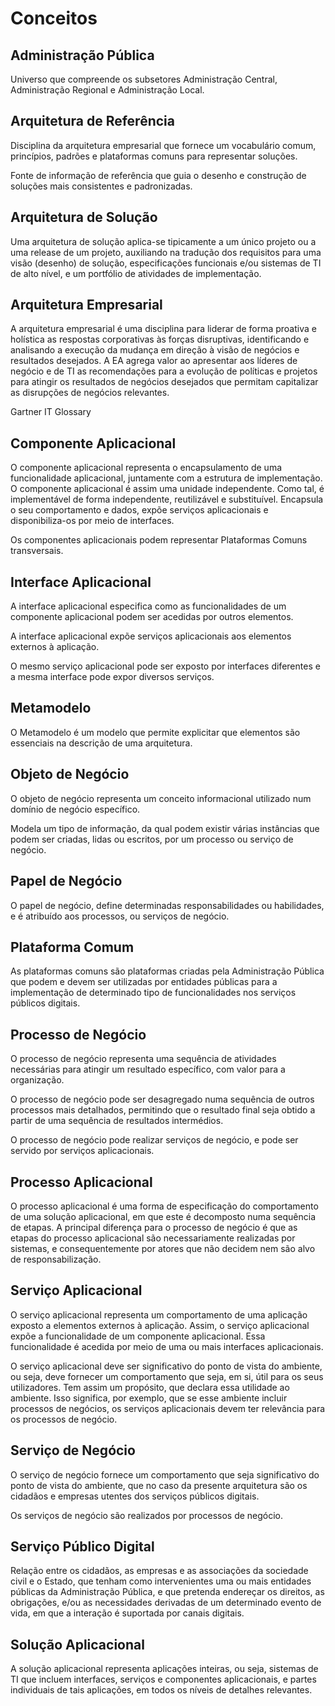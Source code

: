# Conceitos

## Administração Pública

Universo que compreende os subsetores Administração Central, Administração Regional e Administração Local.

## Arquitetura de Referência

Disciplina da arquitetura empresarial que fornece um vocabulário comum, princípios, padrões e plataformas comuns para representar soluções.&#x20;

Fonte de informação de referência que guia o desenho e construção de soluções mais consistentes e padronizadas.

## Arquitetura de Solução

Uma arquitetura de solução aplica-se tipicamente a um único projeto ou a uma release de um projeto, auxiliando na tradução dos requisitos para uma visão (desenho) de solução, especificações funcionais e/ou sistemas de TI de alto nível, e um portfólio de atividades de implementação.

## Arquitetura Empresarial

A arquitetura empresarial é uma disciplina para liderar de forma proativa e holística as respostas corporativas às forças disruptivas, identificando e analisando a execução da mudança em direção à visão de negócios e resultados desejados. A EA agrega valor ao apresentar aos líderes de negócio e de TI as recomendações para a evolução de políticas e projetos para atingir os resultados de negócios desejados que permitam capitalizar as disrupções de negócios relevantes.&#x20;

Gartner IT Glossary

## Componente Aplicacional

O componente aplicacional representa o encapsulamento de uma funcionalidade aplicacional, juntamente com a estrutura de implementação. O componente aplicacional é assim uma unidade independente. Como tal, é implementável de forma independente, reutilizável e substituível. Encapsula o seu comportamento e dados, expõe serviços aplicacionais e disponibiliza-os por meio de interfaces.&#x20;

Os componentes aplicacionais podem representar Plataformas Comuns transversais.

## Interface Aplicacional

A interface aplicacional especifica como as funcionalidades de um componente aplicacional podem ser acedidas por outros elementos.&#x20;

A interface aplicacional expõe serviços aplicacionais aos elementos externos à aplicação.&#x20;

O mesmo serviço aplicacional pode ser exposto por interfaces diferentes e a mesma interface pode expor diversos serviços.

## Metamodelo

O Metamodelo é um modelo que permite explicitar que elementos são essenciais na descrição de uma arquitetura.

## Objeto de Negócio

O objeto de negócio representa um conceito informacional utilizado num domínio de negócio específico.&#x20;

Modela um tipo de informação, da qual podem existir várias instâncias que podem ser criadas, lidas ou escritos, por um processo ou serviço de negócio.

## Papel de Negócio

O papel de negócio, define determinadas responsabilidades ou habilidades, e é atribuído aos processos, ou serviços de negócio.

## Plataforma Comum

As plataformas comuns são plataformas criadas pela Administração Pública que podem e devem ser utilizadas por entidades públicas para a implementação de determinado tipo de funcionalidades nos serviços públicos digitais.

## Processo de Negócio

O processo de negócio representa uma sequência de atividades necessárias para atingir um resultado específico, com valor para a organização.&#x20;

O processo de negócio pode ser desagregado numa sequência de outros processos mais detalhados, permitindo que o resultado final seja obtido a partir de uma sequência de resultados intermédios.&#x20;

O processo de negócio pode realizar serviços de negócio, e pode ser servido por serviços aplicacionais.

## Processo Aplicacional

O processo aplicacional é uma forma de especificação do comportamento de uma solução aplicacional, em que este é decomposto numa sequência de etapas. A principal diferença para o processo de negócio é que as etapas do processo aplicacional são necessariamente realizadas por sistemas, e consequentemente por atores que não decidem nem são alvo de responsabilização.

## Serviço Aplicacional

O serviço aplicacional representa um comportamento de uma aplicação exposto a elementos externos à aplicação. Assim, o serviço aplicacional expõe a funcionalidade de um componente aplicacional. Essa funcionalidade é acedida por meio de uma ou mais interfaces aplicacionais.&#x20;

O serviço aplicacional deve ser significativo do ponto de vista do ambiente, ou seja, deve fornecer um comportamento que seja, em si, útil para os seus utilizadores. Tem assim um propósito, que declara essa utilidade ao ambiente. Isso significa, por exemplo, que se esse ambiente incluir processos de negócios, os serviços aplicacionais devem ter relevância para os processos de negócio.

## Serviço de Negócio

O serviço de negócio fornece um comportamento que seja significativo do ponto de vista do ambiente, que no caso da presente arquitetura são os cidadãos e empresas utentes dos serviços públicos digitais.&#x20;

Os serviços de negócio são realizados por processos de negócio.

## Serviço Público Digital

Relação entre os cidadãos, as empresas e as associações da sociedade civil e o Estado, que tenham como intervenientes uma ou mais entidades públicas da Administração Pública, e que pretenda endereçar os direitos, as obrigações, e/ou as necessidades derivadas de um determinado evento de vida, em que a interação é suportada por canais digitais.

## Solução Aplicacional

A solução aplicacional representa aplicações inteiras, ou seja, sistemas de TI que incluem interfaces, serviços e componentes aplicacionais, e partes individuais de tais aplicações, em todos os níveis de detalhes relevantes.
